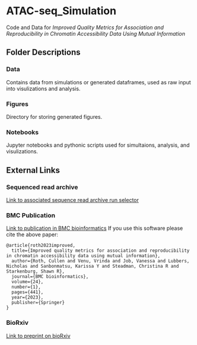 # ATAC-seq_Simulation

Code and Data for _Improved Quality Metrics for Association and Reproducibility in Chromatin Accessibility Data Using Mutual Information_

## Folder Descriptions

### Data
Contains data from simulations or generated dataframes, used as raw input into visulizations and analysis. 

### Figures
Directory for storing generated figures.

### Notebooks
Jupyter notebooks and pythonic scripts used for simultaions, analysis, and visulizations.

## External Links

### Sequenced read archive

[Link to associated sequence read archive run selector](https://www.ncbi.nlm.nih.gov/Traces/study/?acc=SRP439236&o=acc_s%3Aa)

### BMC Publication

[Link to publication in BMC bioinformatics](https://bmcbioinformatics.biomedcentral.com/articles/10.1186/s12859-023-05553-0)
If you use this software please cite the above paper:

```
@article{roth2023improved,
  title={Improved quality metrics for association and reproducibility in chromatin accessibility data using mutual information},
  author={Roth, Cullen and Venu, Vrinda and Job, Vanessa and Lubbers, Nicholas and Sanbonmatsu, Karissa Y and Steadman, Christina R and Starkenburg, Shawn R},
  journal={BMC bioinformatics},
  volume={24},
  number={1},
  pages={441},
  year={2023},
  publisher={Springer}
}
```

### BioRxiv

[Link to preprint on bioRxiv](https://www.biorxiv.org/content/10.1101/2023.04.26.538354v2)